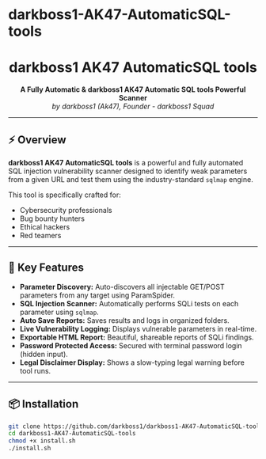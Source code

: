 # darkboss1-AK47-AutomaticSQL-tools
<h1 align="center">darkboss1 AK47 AutomaticSQL tools</h1>
<p align="center">
  <b>A Fully Automatic & darkboss1 AK47 Automatic SQL tools Powerful  Scanner</b><br>
  <i>by darkboss1 (Ak47), Founder - darkboss1 Squad</i>
</p>

---

## :zap: Overview

**darkboss1 AK47 AutomaticSQL tools** is a powerful and fully automated SQL injection vulnerability scanner designed to identify weak parameters from a given URL and test them using the industry-standard `sqlmap` engine.

This tool is specifically crafted for:

- Cybersecurity professionals
- Bug bounty hunters
- Ethical hackers
- Red teamers

---

## :rocket: Key Features

- **Parameter Discovery:** Auto-discovers all injectable GET/POST parameters from any target using ParamSpider.
- **SQL Injection Scanner:** Automatically performs SQLi tests on each parameter using `sqlmap`.
- **Auto Save Reports:** Saves results and logs in organized folders.
- **Live Vulnerability Logging:** Displays vulnerable parameters in real-time.
- **Exportable HTML Report:** Beautiful, shareable reports of SQLi findings.
- **Password Protected Access:** Secured with terminal password login (hidden input).
- **Legal Disclaimer Display:** Shows a slow-typing legal warning before tool runs.

---

## :package: Installation

```bash
git clone https://github.com/darkboss1/darkboss1-AK47-AutomaticSQL-tools.git
cd darkboss1-AK47-AutomaticSQL-tools
chmod +x install.sh
./install.sh
